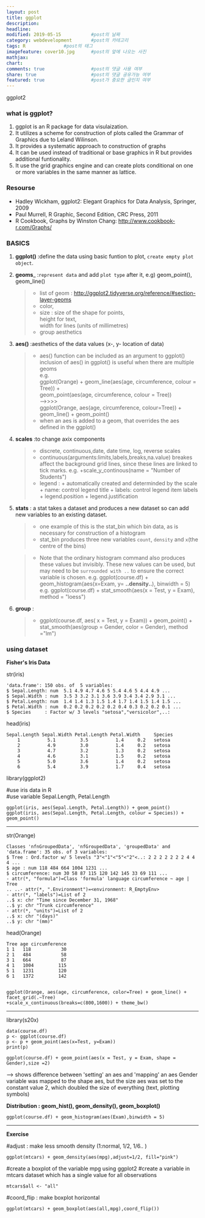 ```yaml
---
layout: post
title: ggplot
description:         
headline: 
modified: 2019-05-15           #post의 날짜
category: webdevelopment       #post의 카테고리
tags: R              #post의 태그
imagefeature: cover10.jpg      #post의 앞에 나오는 사진
mathjax: 
chart: 
comments: true                 #post의 댓글 사용 여부
share: true                    #post의 댓글 공유가능 여부
featured: true                 #post가 중요한 글인지 여부
---
```

ggplot2

### what is ggplot?
1. ggplot is an R package for data visulaization. 
2. It utilizes a scheme for construction of plots called the Grammar of Graphics due to Leland Wilinson.
3. It provides a systematic approach to construction of graphs
4. It can be used instead of traditional or base graphics in R but provides additional funtionality.
5. It use the grid graphics engine and can create plots conditional on one or more variables in the same manner as lattice.


### Resourse
* Hadley Wickham, ggplot2: Elegant Graphics for Data Analysis, Springer, 2009
* Paul Murrell, R Graphic, Second Edition, CRC Press, 2011
* R Cookbook, Graphs by Winston Chang: http://www.cookbook-r.com/Graphs/


### BASICS
1. __ggplot()__  :define the data using basic funtion to plot, `create empty plot object`.  
2. __geoms___    :`represent data` and add `plot type` after it, e.g) geom_point(), geom_line()  
              
   > * list of geom : http://ggplot2.tidyverse.org/reference/#section-layer-geoms           
   > * color,  
   > * size : size of the shape for points,  
              height for text,  
              width for lines (units of millimetres)  
   > * group aesthetics  
             
            
3. __aes()__     :aesthetics of the data values (x-, y- location of data)  
           
      > * aes() function can be included as an argument to ggplot()  
      >       inclusion of aes() in ggplot() is useful when there are multiple geoms  
      >     e.g.  
      >      ggplot(Orange) + geom_line(aes(age, circumference, colour = Tree)) +   
      >      geom_point(aes(age, circumference, colour = Tree))  
      >       -->>>>  
      >      ggplot(Orange, aes(age, circumference, colour=Tree)) + geom_line() + geom_point()         
      > * when an aes is added to a geom, that overrides the aes defined in the ggplot() 

4. __scales__    :to change axix components
           
      
   > * discrete, continuous,date, date time, log, reverse scales         
   > * continuous(arguments:limits,labels,breaks,na.value)
                  breakes affect the background grid lines, since these lines are linked to tick marks.
                  e.g.  +scale_y_continous(name = "Number of Students")    
   > * legend : + automatically created and determinded by the scale
                + name: control legend title
                + labels: control legend item labels
                + legend.position
                + legend.justification
                    
5. __stats__     : a stat takes a dataset and produces a new dataset so can add new variables to an existing dataset.
            
   > * one example of this is the stat_bin which bin data, as is necessary for construction of a histogram
   > * stat_bin produces three new variables `count`, `density` and `x`(the centre of the bins)
            
   >  * Note that the ordinary histogram command also produces these values but invisibly.
            These new values can be used, but may need to be `surrounded with ..` to ensure the correct variable is chosen.
            e.g.
            ggplot(course.df) + 
            geom_histogram(aes(x=Exam, y= __..density..__), binwidth = 5)
            e.g.
            ggplot(course.df) +
            stat_smooth(aes(x = Test, y = Exam), method = "loess")

6. __group__     : 
            
   > * ggplot(course.df, aes( x = Test, y = Exam)) + geom_point() + 
            stat_smooth(aes(group = Gender, color = Gender), method ="lm")
            

### using dataset

__Fisher's Iris Data__    

str(iris) 

    'data.frame': 150 obs. of  5 variables:  
    $ Sepal.Length: num  5.1 4.9 4.7 4.6 5 5.4 4.6 5 4.4 4.9 ...  
    $ Sepal.Width : num  3.5 3 3.2 3.1 3.6 3.9 3.4 3.4 2.9 3.1 ...  
    $ Petal.Length: num  1.4 1.4 1.3 1.5 1.4 1.7 1.4 1.5 1.4 1.5 ...  
    $ Petal.Width : num  0.2 0.2 0.2 0.2 0.2 0.4 0.3 0.2 0.2 0.1 ...  
    $ Species     : Factor w/ 3 levels "setosa","versicolor",..:  

head(iris)  

    Sepal.Length Sepal.Width Petal.Length Petal.Width     Species  
        1          5.1         3.5          1.4     0.2   setosa  
        2          4.9         3.0          1.4     0.2   setosa  
        3          4.7         3.2          1.3     0.2   setosa  
        4          4.6         3.1          1.5     0.2   setosa  
        5          5.0         3.6          1.4     0.2   setosa  
        6          5.4         3.9          1.7     0.4   setosa  
    
    
library(ggplot2)

#use iris data in R   
#use variable Sepal.Length, Petal.Length  
  
    ggplot(iris, aes(Sepal.Length, Petal.Length)) + geom_point()  
    ggplot(iris, aes(Sepal.Length, Petal.Length, colour = Species)) + geom_point()  



----------


str(Orange)  

    Classes 'nfnGroupedData', 'nfGroupedData', 'groupedData' and 'data.frame': 35 obs. of 3 variables:  
    $ Tree : Ord.factor w/ 5 levels "3"<"1"<"5"<"2"<..: 2 2 2 2 2 2 2 4 4 4 ...  
    $ age : num 118 484 664 1004 1231 ...  
    $ circumference: num 30 58 87 115 120 142 145 33 69 111 ...  
    - attr(*, "formula")=Class 'formula' language circumference ~ age | Tree  
    .. ..- attr(*, ".Environment")=<environment: R_EmptyEnv>  
    - attr(*, "labels")=List of 2  
    ..$ x: chr "Time since December 31, 1968"         
    ..$ y: chr "Trunk circumference"        
    - attr(*, "units")=List of 2  
    ..$ x: chr "(days)" 
    ..$ y: chr "(mm)"   

head(Orange)  

    Tree age circumference
    1 1   118           30
    2 1   484           58
    3 1   664           87
    4 1   1004         115
    5 1   1231         120
    6 1   1372         142


    ggplot(Orange, aes(age, circumference, color=Tree) + geom_line() + facet_grid(.~Tree)  
    +scale_x_continuous(breaks=c(800,1600)) + theme_bw()  



------------

library(s20x)

    data(course.df)
    p <- ggplot(course.df)
    p <- p + geom_point(aes(x=Test, y=Exam))
    print(p)

    ggplot(course.df) + geom_point(aes(x = Test, y = Exam, shape = Gender),size =2)

--> shows difference between 'setting' an aes and 'mapping' an aes
    Gender variable was mapped to the shape aes, 
    but the size aes was set to the constant value 2, which doubled the size of everything (text, plotting symbols)

__Distribution : geom_hist(), geom_density(), geom_boxplot()__
    
    ggplot(course.df) + geom_histogram(aes(Exam),binwidth = 5)

--------
__Exercise__

#adjust : make less smooth density (1:normal, 1/2, 1/6.. )

    ggplot(mtcars) + geom_density(aes(mpg),adjust=1/2, fill="pink")

#create a boxplot of the variable mpg using ggplot2
#create a variable in mtcars dataset which has a single value for all observations

    mtcars$all <- "all" 

#coord_flip : make boxplot horizontal

    ggplot(mtcars) + geom_boxplot(aes(all,mpg),coord_flip())



